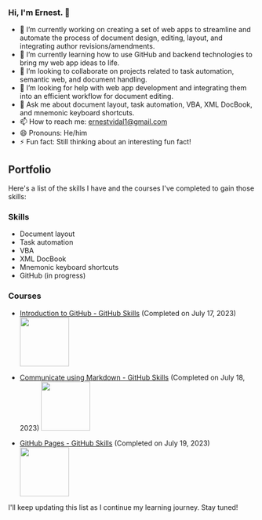 ### Hi, I'm Ernest. 👋


- 🔭 I’m currently working on creating a set of web apps to streamline and automate the process of document design, editing, layout, and integrating author revisions/amendments.
- 🌱 I’m currently learning how to use GitHub and backend technologies to bring my web app ideas to life.
- 👯 I’m looking to collaborate on projects related to task automation, semantic web, and document handling.
- 🤔 I’m looking for help with web app development and integrating them into an efficient workflow for document editing.
- 💬 Ask me about document layout, task automation, VBA, XML DocBook, and mnemonic keyboard shortcuts.
- 📫 How to reach me: ernestvidal1@gmail.com
- 😄 Pronouns: He/him
- ⚡ Fun fact: Still thinking about an interesting fun fact!

## Portfolio

Here's a list of the skills I have and the courses I've completed to gain those skills:

### Skills

- Document layout
- Task automation
- VBA
- XML DocBook
- Mnemonic keyboard shortcuts
- GitHub (in progress)

### Courses

- [Introduction to GitHub - GitHub Skills](https://github.com/skills/introduction-to-github) (Completed on July 17, 2023)
  <img src="https://github.com/ErnestVidal1/images/blob/main/skills-introduction-to-github-certificate.png" width="100">

- [Communicate using Markdown - GitHub Skills](https://github.com/skills/communicate-using-markdown) (Completed on July 18, 2023)
   <img src="https://github.com/ErnestVidal1/images/blob/main/skills-communicate-using-markdown-certificate.png" width="100">
   
- [GitHub Pages - GitHub Skills](https://github.com/skills/github-pages) (Completed on July 19, 2023)
  <img src="https://github.com/ErnestVidal1/images/blob/main/skills-github-pages-certificate.png" width="100">


  
I'll keep updating this list as I continue my learning journey. Stay tuned!
